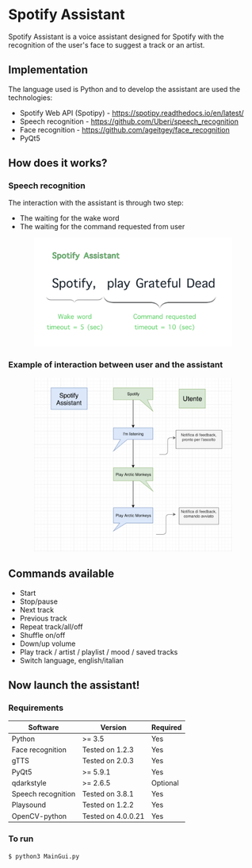 # Spotify Assistant
Spotify Assistant is a voice assistant designed for Spotify with the recognition of the user's face to suggest a track or an artist.

## Implementation
The language used is Python and to develop the assistant are used the technologies:
- Spotify Web API (Spotipy) - https://spotipy.readthedocs.io/en/latest/
- Speech recognition - https://github.com/Uberi/speech_recognition
- Face recognition - https://github.com/ageitgey/face_recognition
- PyQt5

## How does it works?
### Speech recognition
The interaction with the assistant is through two step:
- The waiting for the wake word
- The waiting for the command requested from user

<p align="center">
  <img width="400" height="220" src="https://github.com/AlessandroMinervini/Spotify-Assistant/blob/master/imagestoreadme/speechflow.jpg">
</p>

### Example of interaction between user and the assistant

<p align="center">
  <img width="400" height="350" src="https://github.com/AlessandroMinervini/Spotify-Assistant/blob/master/imagestoreadme/flow.png">
</p>

## Commands available

- Start
- Stop/pause
- Next track
- Previous track
- Repeat track/all/off
- Shuffle on/off
- Down/up volume
- Play track / artist / playlist / mood / saved tracks
- Switch language, english/italian

## Now launch the assistant!

### Requirements


| Software  | Version | Required|
| ------------- | ------------- |  ------------- |
| Python | >= 3.5  | Yes    |
| Face recognition | Tested on 1.2.3 |    Yes     |
| gTTS  | Tested on 2.0.3 | Yes   |
| PyQt5 | >= 5.9.1  | Yes
| qdarkstyle  | >= 2.6.5  |Optional |
| Speech recognition | Tested on 3.8.1  | Yes    |
| Playsound | Tested on 1.2.2 | Yes    |
| OpenCV-python | Tested on 4.0.0.21 | Yes    |

### To run

```
$ python3 MainGui.py
```




